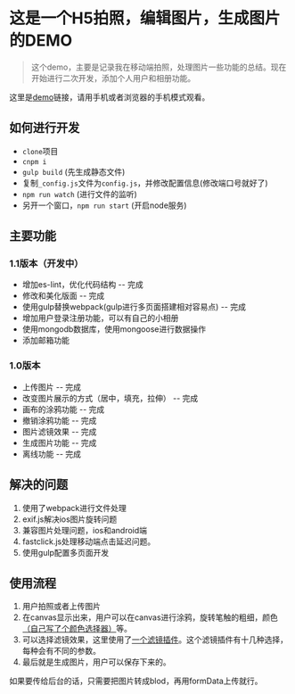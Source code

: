 # 这是一个H5拍照，编辑图片，生成图片的DEMO

> 这个demo，主要是记录我在移动端拍照，处理图片一些功能的总结。现在开始进行二次开发，添加个人用户和相册功能。

这里是[demo](https://www.rni-l.com/canvas-Image-processing/)链接，请用手机或者浏览器的手机模式观看。

## 如何进行开发

* `clone`项目
* `cnpm i`
* `gulp build` (先生成静态文件)
* 复制`_config.js`文件为`config.js`，并修改配置信息(修改端口号就好了)
* `npm run watch` (进行文件的监听)
* 另开一个窗口，`npm run start` (开启node服务)

## 主要功能

### 1.1版本（开发中）

* 增加es-lint，优化代码结构 -- 完成
* 修改和美化版面 -- 完成
* 使用gulp替换webpack(gulp进行多页面搭建相对容易点) -- 完成
* 增加用户登录注册功能，可以有自己的小相册
* 使用mongodb数据库，使用mongoose进行数据操作
* 添加邮箱功能

### 1.0版本

* 上传图片  -- 完成
* 改变图片展示的方式（居中，填充，拉伸）  -- 完成
* 画布的涂鸦功能  -- 完成
* 撤销涂鸦功能  -- 完成
* 图片滤镜效果  -- 完成
* 生成图片功能  -- 完成
* 离线功能  -- 完成

## 解决的问题

1. 使用了webpack进行文件处理
2. exif.js解决ios图片旋转问题
3. 兼容图片处理问题，ios和android端
4. fastclick.js处理移动端点击延迟问题。
5. 使用gulp配置多页面开发


## 使用流程

1. 用户拍照或者上传图片
2. 在canvas显示出来，用户可以在canvas进行涂鸦，旋转笔触的粗细，颜色[（自己写了个颜色选择器）](https://github.com/yiiouo/canvas-colorPicker)等。
3. 可以选择滤镜效果，这里使用了[一个滤镜插件](https://github.com/arahaya/ImageFilters.js)。这个滤镜插件有十几种选择，每种会有不同的参数。
4. 最后就是生成图片，用户可以保存下来的。

如果要传给后台的话，只需要把图片转成blod，再用formData上传就行。
